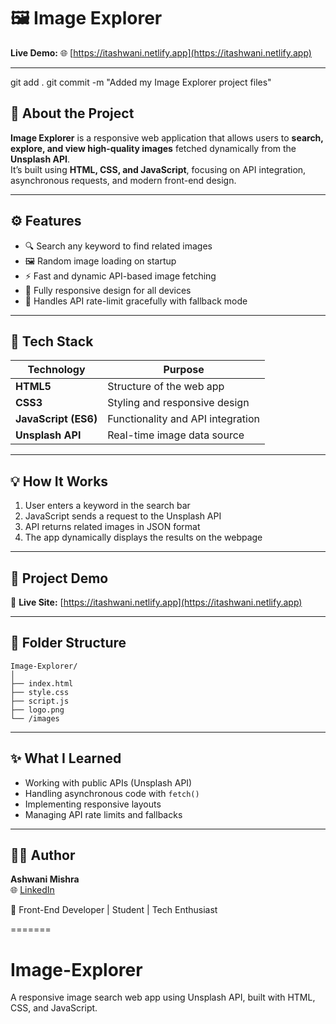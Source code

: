 
# 🖼️ Image Explorer

**Live Demo:** 🌐 [https://itashwani.netlify.app](https://itashwani.netlify.app)

---
git add .
git commit -m "Added my Image Explorer project files"

## 📖 About the Project

**Image Explorer** is a responsive web application that allows users to **search, explore, and view high-quality images** fetched dynamically from the **Unsplash API**.  
It’s built using **HTML, CSS, and JavaScript**, focusing on API integration, asynchronous requests, and modern front-end design.

---

## ⚙️ Features

- 🔍 Search any keyword to find related images  
- 🖼️ Random image loading on startup  
- ⚡ Fast and dynamic API-based image fetching  
- 📱 Fully responsive design for all devices  
- 🚫 Handles API rate-limit gracefully with fallback mode  

---

## 🧠 Tech Stack

| Technology | Purpose |
|-------------|----------|
| **HTML5** | Structure of the web app |
| **CSS3** | Styling and responsive design |
| **JavaScript (ES6)** | Functionality and API integration |
| **Unsplash API** | Real-time image data source |

---

## 💡 How It Works

1. User enters a keyword in the search bar  
2. JavaScript sends a request to the Unsplash API  
3. API returns related images in JSON format  
4. The app dynamically displays the results on the webpage  

---

## 🚀 Project Demo

🔗 **Live Site:** [https://itashwani.netlify.app](https://itashwani.netlify.app)

---

## 🧩 Folder Structure
```
Image-Explorer/
│
├── index.html
├── style.css
├── script.js
├── logo.png
└── /images
```

---

## ✨ What I Learned

- Working with public APIs (Unsplash API)  
- Handling asynchronous code with `fetch()`  
- Implementing responsive layouts  
- Managing API rate limits and fallbacks  

---

## 🧑‍💻 Author

**Ashwani Mishra**  
🌐 [LinkedIn](https://www.linkedin.com/posts/itashwani1_webdevelopment-javascript-apiintegration-activity-7388892839042084865-Efbx?utm_source=share&utm_medium=member_android&rcm=ACoAAEiGk40Bz93qzrNvz4aUnSeADRW-EHd2_2Q)

💼 Front-End Developer | Student | Tech Enthusiast  


=======
# Image-Explorer
A responsive image search web app using Unsplash API, built with HTML, CSS, and JavaScript.

